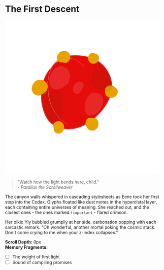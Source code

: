 # The First Descent

![sticker](assets/layers/7stickers/01_01_stickerA.png)

> "Watch how the light bends here, child."  
> *- Parallux the Scrollweaver*

The canyon walls whispered in cascading stylesheets as Eene took her first step into the Codex. Glyphs floated like dust motes in the hyperdistal layer, each containing entire universes of meaning. She reached out, and the closest ones - the ones marked `!important` - flared crimson.

Her oikio Yly bubbled grumpily at her side, carbonation popping with each sarcastic remark. "Oh wonderful, another mortal poking the cosmic stack. Don't come crying to me when your z-index collapses."

**Scroll Depth:** 0px  
**Memory Fragments:**  
- [ ] The weight of first light  
- [ ] Sound of compiling promises